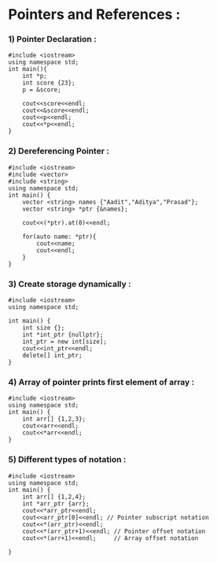 # **Pointers and References** :

### **1) Pointer Declaration** :
```
#include <iostream>
using namespace std;
int main(){
    int *p;
    int score {23};
    p = &score;
    
    cout<<score<<endl;
    cout<<&score<<endl;
    cout<<p<<endl;
    cout<<*p<<endl;
}
  ```
  ### **2) Dereferencing Pointer** :
```  
#include <iostream>
#include <vector>
#include <string>
using namespace std;
int main() {
    vector <string> names {"Aadit","Aditya","Prasad"};
    vector <string> *ptr {&names};
    
    cout<<(*ptr).at(0)<<endl;
    
    for(auto name: *ptr){
        cout<<name;
        cout<<endl;
    }
}
```
### **3) Create storage dynamically** :
```
#include <iostream>
using namespace std;

int main() {
    int size {};
    int *int_ptr {nullptr};
    int_ptr = new int[size];
    cout<<int_ptr<<endl;
    delete[] int_ptr;
}
```
### **4) Array of pointer prints first element of array** :
```
#include <iostream>
using namespace std;
int main() {
    int arr[] {1,2,3};
    cout<<arr<<endl;
    cout<<*arr<<endl;
}
```
### **5) Different types of notation** :
```
#include <iostream>
using namespace std;
int main() {
    int arr[] {1,2,4};
    int *arr_ptr {arr};
    cout<<*arr_ptr<<endl; 
    cout<<arr_ptr[0]<<endl; // Pointer subscript notation
    cout<<*(arr_ptr)<<endl;
    cout<<*(arr_ptr+1)<<endl; // Pointer offset notation
    cout<<*(arr+1)<<endl;     // Array offset notation
    
}
```
